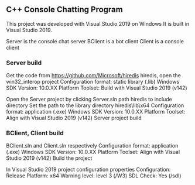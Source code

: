 
## C++ Console Chatting Program
This project was developed with Visual Studio 2019 on Windows
It is built in Visual Studio 2019.

Server is the console chat server
BClient is a bot client
Client is a console client

### Server build
Get the code from https://github.com/Microsoft/hiredis
hiredis, open the win32_interop project
Configuration format: static library (.lib)
Windows SDK Version: 10.0.XX
Platform Toolset: Build with Visual Studio 2019 (v142)

Open the Server project by clicking Server.sln
path hiredis to include directory
Set the path to the library directory hiredis\lib\x64
Configuration format: application (.exe)
Windows SDK Version: 10.0.XX
Platform Toolset: Align with Visual Studio 2019 (v142)
Server project build

### BClient, Client build
BClient.sln and Client.sln respectively
Configuration format: application (.exe)
Windows SDK Version: 10.0.XX
Platform Toolset: Align with Visual Studio 2019 (v142)
Build the project

In Visual Studio 2019 project configuration properties
Configuration: Release
Platform: x64
Warning level: level 3 (/W3)
SDL Check: Yes (/sdl)